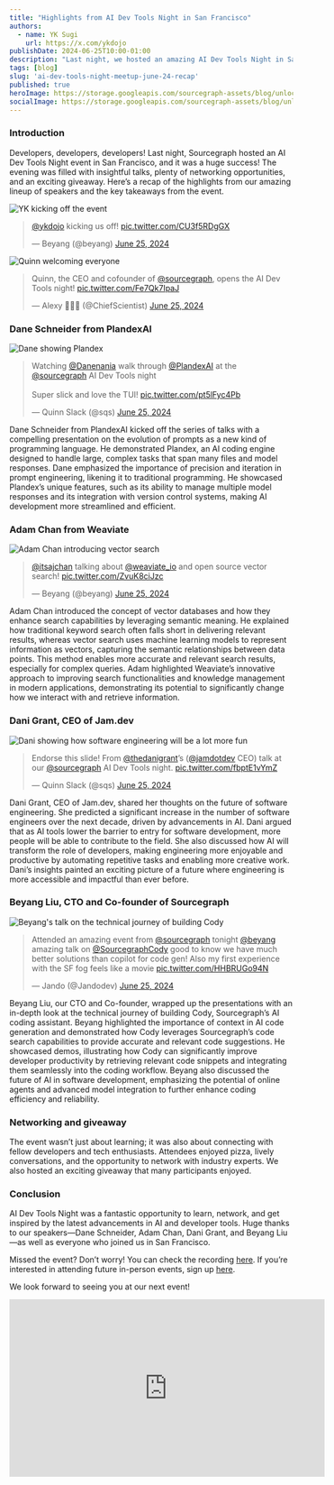 ```yaml
---
title: "Highlights from AI Dev Tools Night in San Francisco"
authors:
  - name: YK Sugi
    url: https://x.com/ykdojo
publishDate: 2024-06-25T10:00-01:00
description: "Last night, we hosted an amazing AI Dev Tools Night in San Francisco, where industry experts shared insights on AI coding engines, vector databases, the future of software engineering, and AI-assisted coding. Attendees enjoyed engaging talks, networking opportunities, and an exciting giveaway. Check out the highlights and key takeaways from this inspiring event!"
tags: [blog]
slug: 'ai-dev-tools-night-meetup-june-24-recap'
published: true
heroImage: https://storage.googleapis.com/sourcegraph-assets/blog/unlocking-open-source-potential-ai-dev-tools-night-event-og.png
socialImage: https://storage.googleapis.com/sourcegraph-assets/blog/unlocking-open-source-potential-ai-dev-tools-night-event-og.png
---
```


### Introduction

Developers, developers, developers! Last night, Sourcegraph hosted an AI Dev Tools Night event in San Francisco, and it was a huge success! The evening was filled with insightful talks, plenty of networking opportunities, and an exciting giveaway. Here’s a recap of the highlights from our amazing lineup of speakers and the key takeaways from the event.

![YK kicking off the event](https://pbs.twimg.com/media/GQ4Y7e5aQAAzn-J?format=jpg&name=large)

<blockquote class="twitter-tweet"><p lang="en" dir="ltr"><a href="https://twitter.com/ykdojo?ref_src=twsrc%5Etfw">@ykdojo</a> kicking us off! <a href="https://t.co/CU3f5RDgGX">pic.twitter.com/CU3f5RDgGX</a></p>&mdash; Beyang (@beyang) <a href="https://twitter.com/beyang/status/1805407914582237469?ref_src=twsrc%5Etfw">June 25, 2024</a></blockquote> <script async src="https://platform.twitter.com/widgets.js" charset="utf-8"></script>

![Quinn welcoming everyone](https://pbs.twimg.com/media/GQ4ZckybwAAkvJ3?format=jpg&name=medium)

<blockquote class="twitter-tweet"><p lang="en" dir="ltr">Quinn, the CEO and cofounder of <a href="https://twitter.com/sourcegraph?ref_src=twsrc%5Etfw">@sourcegraph</a>, opens the AI Dev Tools night! <a href="https://t.co/Fe7Qk7IpaJ">pic.twitter.com/Fe7Qk7IpaJ</a></p>&mdash; Alexy 🤍💙🤍 (@ChiefScientist) <a href="https://twitter.com/ChiefScientist/status/1805408502011380015?ref_src=twsrc%5Etfw">June 25, 2024</a></blockquote> <script async src="https://platform.twitter.com/widgets.js" charset="utf-8"></script>

### Dane Schneider from PlandexAI

![Dane showing Plandex](https://pbs.twimg.com/media/GQ4dEukbwAIr23C?format=jpg&name=large)

<blockquote class="twitter-tweet"><p lang="en" dir="ltr">Watching <a href="https://twitter.com/Danenania?ref_src=twsrc%5Etfw">@Danenania</a> walk through <a href="https://twitter.com/PlandexAI?ref_src=twsrc%5Etfw">@PlandexAI</a> at the <a href="https://twitter.com/sourcegraph?ref_src=twsrc%5Etfw">@sourcegraph</a> AI Dev Tools night<br/><br/>Super slick and love the TUI! <a href="https://t.co/pt5lFyc4Pb">pic.twitter.com/pt5lFyc4Pb</a></p>&mdash; Quinn Slack (@sqs) <a href="https://twitter.com/sqs/status/1805412472255660369?ref_src=twsrc%5Etfw">June 25, 2024</a></blockquote> <script async src="https://platform.twitter.com/widgets.js" charset="utf-8"></script>

Dane Schneider from PlandexAI kicked off the series of talks with a compelling presentation on the evolution of prompts as a new kind of programming language. He demonstrated Plandex, an AI coding engine designed to handle large, complex tasks that span many files and model responses. Dane emphasized the importance of precision and iteration in prompt engineering, likening it to traditional programming. He showcased Plandex’s unique features, such as its ability to manage multiple model responses and its integration with version control systems, making AI development more streamlined and efficient.

### Adam Chan from Weaviate

![Adam Chan introducing vector search](https://pbs.twimg.com/media/GQ4f_dKbwAA8VDo?format=jpg&name=medium)

<blockquote class="twitter-tweet"><p lang="en" dir="ltr"><a href="https://twitter.com/itsajchan?ref_src=twsrc%5Etfw">@itsajchan</a> talking about <a href="https://twitter.com/weaviate_io?ref_src=twsrc%5Etfw">@weaviate_io</a> and open source vector search! <a href="https://t.co/ZvuK8ciJzc">pic.twitter.com/ZvuK8ciJzc</a></p>&mdash; Beyang (@beyang) <a href="https://twitter.com/beyang/status/1805415679455281230?ref_src=twsrc%5Etfw">June 25, 2024</a></blockquote> <script async src="https://platform.twitter.com/widgets.js" charset="utf-8"></script>

Adam Chan introduced the concept of vector databases and how they enhance search capabilities by leveraging semantic meaning. He explained how traditional keyword search often falls short in delivering relevant results, whereas vector search uses machine learning models to represent information as vectors, capturing the semantic relationships between data points. This method enables more accurate and relevant search results, especially for complex queries. Adam highlighted Weaviate’s innovative approach to improving search functionalities and knowledge management in modern applications, demonstrating its potential to significantly change how we interact with and retrieve information.

### Dani Grant, CEO of Jam.dev

![Dani showing how software engineering will be a lot more fun](https://pbs.twimg.com/media/GQ4psC2bwAA86yS?format=jpg&name=large)

<blockquote class="twitter-tweet"><p lang="en" dir="ltr">Endorse this slide! From <a href="https://twitter.com/thedanigrant?ref_src=twsrc%5Etfw">@thedanigrant</a>’s (<a href="https://twitter.com/jamdotdev?ref_src=twsrc%5Etfw">@jamdotdev</a> CEO) talk at our <a href="https://twitter.com/sourcegraph?ref_src=twsrc%5Etfw">@sourcegraph</a> AI Dev Tools night. <a href="https://t.co/fbptE1vYmZ">pic.twitter.com/fbptE1vYmZ</a></p>&mdash; Quinn Slack (@sqs) <a href="https://twitter.com/sqs/status/1805426343485784324?ref_src=twsrc%5Etfw">June 25, 2024</a></blockquote> <script async src="https://platform.twitter.com/widgets.js" charset="utf-8"></script>

Dani Grant, CEO of Jam.dev, shared her thoughts on the future of software engineering. She predicted a significant increase in the number of software engineers over the next decade, driven by advancements in AI. Dani argued that as AI tools lower the barrier to entry for software development, more people will be able to contribute to the field. She also discussed how AI will transform the role of developers, making engineering more enjoyable and productive by automating repetitive tasks and enabling more creative work. Dani’s insights painted an exciting picture of a future where engineering is more accessible and impactful than ever before.

### Beyang Liu, CTO and Co-founder of Sourcegraph

![Beyang's talk on the technical journey of building Cody](https://pbs.twimg.com/media/GQ48ptEa0AAIwy4?format=jpg&name=large)

<blockquote class="twitter-tweet"><p lang="en" dir="ltr">Attended an amazing event from <a href="https://twitter.com/sourcegraph?ref_src=twsrc%5Etfw">@sourcegraph</a> tonight <a href="https://twitter.com/beyang?ref_src=twsrc%5Etfw">@beyang</a> amazing talk on <a href="https://twitter.com/SourcegraphCody?ref_src=twsrc%5Etfw">@SourcegraphCody</a> good to know we have much better solutions than copilot for code gen! Also my first experience with the SF fog feels like a movie <a href="https://t.co/HHBRUGo94N">pic.twitter.com/HHBRUGo94N</a></p>&mdash; Jando (@Jandodev) <a href="https://twitter.com/Jandodev/status/1805447193081561405?ref_src=twsrc%5Etfw">June 25, 2024</a></blockquote> <script async src="https://platform.twitter.com/widgets.js" charset="utf-8"></script>

Beyang Liu, our CTO and Co-founder, wrapped up the presentations with an in-depth look at the technical journey of building Cody, Sourcegraph’s AI coding assistant. Beyang highlighted the importance of context in AI code generation and demonstrated how Cody leverages Sourcegraph’s code search capabilities to provide accurate and relevant code suggestions. He showcased demos, illustrating how Cody can significantly improve developer productivity by retrieving relevant code snippets and integrating them seamlessly into the coding workflow. Beyang also discussed the future of AI in software development, emphasizing the potential of online agents and advanced model integration to further enhance coding efficiency and reliability.

### Networking and giveaway

The event wasn’t just about learning; it was also about connecting with fellow developers and tech enthusiasts. Attendees enjoyed pizza, lively conversations, and the opportunity to network with industry experts. We also hosted an exciting giveaway that many participants enjoyed.

### Conclusion

AI Dev Tools Night was a fantastic opportunity to learn, network, and get inspired by the latest advancements in AI and developer tools. Huge thanks to our speakers—Dane Schneider, Adam Chan, Dani Grant, and Beyang Liu—as well as everyone who joined us in San Francisco.

Missed the event? Don’t worry! You can check the recording [here](https://youtu.be/LRF1QEmr2io). If you’re interested in attending future in-person events, sign up [here](https://lu.ma/sourcegraph).

We look forward to seeing you at our next event!

<iframe width="560" height="315" src="https://www.youtube.com/embed/LRF1QEmr2io?si=X8y8rpqRg66rmlAQ" title="YouTube video player" frameborder="0" allow="accelerometer; autoplay; clipboard-write; encrypted-media; gyroscope; picture-in-picture; web-share" referrerpolicy="strict-origin-when-cross-origin" allowfullscreen></iframe>
